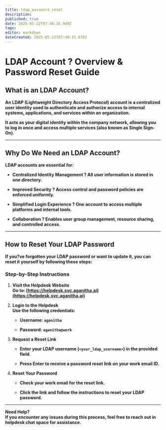 ```yaml
---
title: ldap_password_reset
description: 
published: true
date: 2025-05-22T07:40:16.949Z
tags: 
editor: markdown
dateCreated: 2025-05-22T07:40:15.878Z
---
```


# **LDAP Account ? Overview & Password Reset Guide**

## **What is an LDAP Account?**

**An LDAP (Lightweight Directory Access Protocol) account is a centralized user identity used to authenticate and authorize access to internal systems, applications, and services within an organization.**

**It acts as your digital identity within the company network, allowing you to log in once and access multiple services (also known as Single Sign-On).**

---

## **Why Do We Need an LDAP Account?**

**LDAP accounts are essential for:**

* **Centralized Identity Management ? All user information is stored in one directory.**

* **Improved Security ? Access control and password policies are enforced uniformly.**

* **Simplified Login Experience ? One account to access multiple platforms and internal tools.**

* **Collaboration ? Enables user group management, resource sharing, and controlled access.**

---

## 

## 

## 

## **How to Reset Your LDAP Password**

**If you?ve forgotten your LDAP password or want to update it, you can reset it yourself by following these steps:**

### **Step-by-Step Instructions**

1. **Visit the Helpdesk Website**  
    **Go to: [https://helpdesk.svc.aganitha.ai](https://helpdesk.svc.aganitha.ai)**

2. **Login to the Helpdesk**  
    **Use the following credentials:**

   * **Username: `aganitha`**

   * **Password: `aganitha@work`**

3. **Request a Reset Link**

   * **Enter your LDAP username (`<your_ldap_username>`) in the provided field.**

   * **Press Enter to receive a password reset link on your work email ID.**

4. **Reset Your Password**

   * **Check your work email for the reset link.**

   * **Click the link and follow the instructions to reset your LDAP password.**

---

**Need Help?**  
 **If you encounter any issues during this process, feel free to reach out in helpdesk chat space for assistance.**

